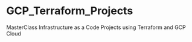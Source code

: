 # GCP_Terraform_Projects
MasterClass Infrastructure as a Code Projects using Terraform and GCP Cloud
